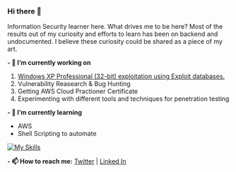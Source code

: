 ### Hi there 👋
Information Security learner here. What drives me to be here? Most of the results out of my curiosity and efforts to learn has been on backend and undocumented. I believe these curiosity could be shared as a piece of my art. 

**- 🔭 I’m currently working on**

1. [Windows XP Professional (32-bit) exploitation using Exploit databases. ](https://github.com/sudoblanc/Exploiting-Windows-XP-In-a-close-lab-environment.git)
2. Vulnerability Reasearch & Bug Hunting 
3. Getting AWS Cloud Practioner Certificate
4. Experimenting with different tools and techniques for penetration testing
   
**- 🌱 I’m currently learning**
- AWS
- Shell Scripting to automate

[![My Skills](https://skillicons.dev/icons?i=js,html,css,wasm)](https://skillicons.dev)
  

**- 📫 How to reach me:**
[Twitter](https://twitter.com/sudoblanc) |  [Linked In](https://www.linkedin.com/in/rohankarkiii/)

<!--
**sudoblanc/sudoblanc** is a ✨ _special_ ✨ repository because its `README.md` (this file) appears on your GitHub profile.

Here are some ideas to get you started:

 ...

- 👯 I’m looking to collaborate on ...
- 🤔 I’m looking for help with ...
- 💬 Ask me about ...
- 📫 How to reach me: ...
- 😄 Pronouns: ...
- ⚡ Fun fact: ...
-->
